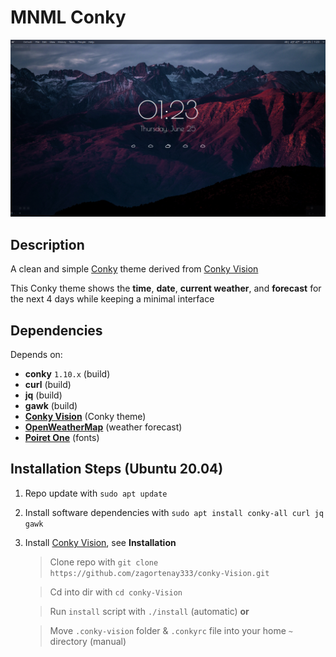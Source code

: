 # MNML Conky
![Preview](https://github.com/VaughnValle/demo/blob/master/preview.png)

## Description
A clean and simple [Conky](https://github.com/brndnmtthws/conky) theme derived from [Conky Vision](https://github.com/zagortenay333/conky-Vision)

This Conky theme shows the __time__, __date__, __current weather__, and __forecast__ for the next 4 days while keeping a minimal interface


## Dependencies
Depends on:
* __conky__ ```1.10.x``` (build)
* __curl__ (build)
* __jq__ (build)
* __gawk__ (build)
* __[Conky Vision](https://github.com/zagortenay333/conky-Vision)__ (Conky theme)
* __[OpenWeatherMap](http://openweathermap.org)__ (weather forecast) 
* __[Poiret One](https://fonts.google.com/specimen/Poiret+One)__ (fonts)


## Installation Steps (Ubuntu 20.04)
1. Repo update with ```sudo apt update```
2. Install software dependencies with ```sudo apt install conky-all curl jq gawk```
3. Install [Conky Vision](https://github.com/zagortenay333/conky-Vision), see __Installation__
   > Clone repo with ```git clone https://github.com/zagortenay333/conky-Vision.git```
   
   > Cd into dir with ```cd conky-Vision```
   
   > Run ```install``` script with ```./install``` (automatic) __or__
    
   > Move ```.conky-vision``` folder & ```.conkyrc``` file into your home ```~``` directory (manual)
